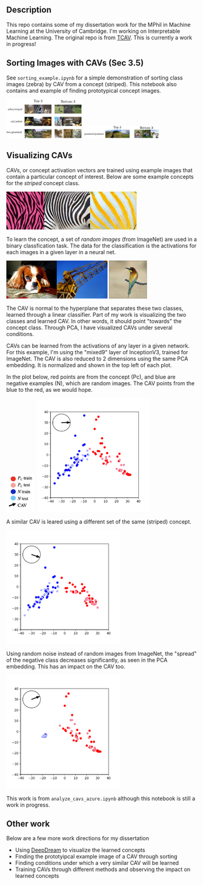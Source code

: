 ## Description
This repo contains some of my dissertation work for the MPhil in Machine Learning at the University of Cambridge. I'm working on Interpretable Machine Learning. The original repo is from [TCAV](https://github.com/tensorflow/tcav). This is currently a work in progress!

## Sorting Images with CAVs (Sec 3.5)
See `sorting_example.ipynb` for a simple demonstration of sorting class images (zebra) by CAV from a concept (striped). This notebook also contains and example of finding prototypical concept images.

<img src="figs_for_readme/all_sorted.png" width="200">
<img src="figs_for_readme/grassland.png" width="200">


## Visualizing CAVs
CAVs, or concept activation vectors are trained using example images that contain a particular concept of interest. Below are some example concepts for the *striped* concept class.

<img src="examples_of_concepts/striped_1.jpg" height="100"><img src="examples_of_concepts/striped_2.jpg" height="100"><img src="examples_of_concepts/striped_3.jpg" height="100">

To learn the concept, a set of *random images* (from ImageNet) are used in a binary classfication task. The data for the classification is the activations for each images in a given layer in a neural net.

<img src="examples_of_concepts/random_1.JPEG" height="100"><img src="examples_of_concepts/random_2.JPEG" height="100">
<img src="examples_of_concepts/random_3.JPEG" height="100">

The CAV is normal to the hyperplane that separates these two classes, learned through a linear classifier. Part of my work is visualizing the two classes and learned CAV. In other words, it should point "towards" the concept class. Through PCA, I have visualized CAVs under several conditions.

CAVs can be learned from the activations of any layer in a given network. For this example, I'm using the "mixed9" layer of InceptionV3, trained for ImageNet. The CAV is also reduced to 2 dimensions using the same PCA embedding. It is normalized and shown in the top left of each plot.

In the plot below, red points are from the concept (Pc), and blue are negative examples (N), which are random images. The CAV points from the blue to the red, as we would hope.

<img src="figs_for_github/key.png" height="100">
<img src="figs_for_github/pca_striped_sub_1-random500_0-mixed9-linear-0.1.png" height="300">

A similar CAV is leared using a different set of the same (striped) concept.

<img src="figs_for_github/pca_striped_sub_2-random500_0-mixed9-linear-0.1.png" height="300">

Using random noise instead of random images from ImageNet, the "spread" of the negative class decreases significantly, as seen in the PCA embedding. This has an impact on the CAV too.

<img src="figs_for_github/pca_striped_sub_1-noise_color-mixed9-linear-0.1.png" height="300">

This work is from `analyze_cavs_azure.ipynb` although this notebook is still a work in progress.

## Other work
Below are a few more work directions for my dissertation
* Using [DeepDream](https://github.com/google/deepdream) to visualize the learned concepts
* Finding the prototyipcal example image of a CAV through sorting
* Finding conditions under which a very similar CAV will be learned
* Training CAVs through different methods and observing the impact on learned concepts




